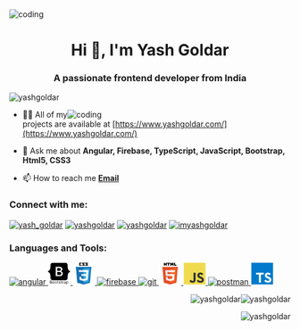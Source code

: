 <img align="center" src="https://img.freepik.com/free-photo/professional-programmer-working-late-dark-office_1098-18705.jpg?t=st=1652383316~exp=1652383916~hmac=1173c5987f1b2226151cc641a1506dea9c7d6140b988ef09f0e47cf543577a78&w=996" alt="coding" width="1780" height="440" >
<h1 align="center">Hi 👋, I'm Yash Goldar</h1>
<h3 align="center">A passionate frontend developer from India</h3>


<p align="left"> <img src="https://komarev.com/ghpvc/?username=yashgoldar&label=Profile%20views&color=0e75b6&style=flat" alt="yashgoldar" /> </p>

<!-- <p align="left"> <a href="https://github.com/ryo-ma/github-profile-trophy"><img src="https://github-profile-trophy.vercel.app/?username=yashgoldar" alt="yashgoldar" /></a> </p> -->

<img align="right" src="https://miro.medium.com/max/1360/0*7Q3yvSIv_t0ioJ-Z.gif" alt="coding" width="400">

- 👨‍💻 All of my projects are available at [https://www.yashgoldar.com/](https://www.yashgoldar.com/)

- 💬 Ask me about **Angular, Firebase, TypeScript, JavaScript, Bootstrap, Html5, CSS3**

<!-- **yashgoldar99@gmail.com** -->
- 📫 How to reach me <a href="mailto:yashgoldar99@gmail.com"> **Email**</a>



<h3 align="left">Connect with me:</h3>
<p align="left">
<a href="https://twitter.com/yash_goldar" target="blank"><img align="center" src="https://raw.githubusercontent.com/rahuldkjain/github-profile-readme-generator/master/src/images/icons/Social/twitter.svg" alt="yash_goldar" height="30" width="40" /></a>
<a href="#" target="blank"><img align="center" src="https://raw.githubusercontent.com/rahuldkjain/github-profile-readme-generator/master/src/images/icons/Social/linked-in-alt.svg" alt="yashgoldar" height="30" width="40" /></a>
<a href="#" target="blank"><img align="center" src="https://raw.githubusercontent.com/rahuldkjain/github-profile-readme-generator/master/src/images/icons/Social/facebook.svg" alt="yashgoldar" height="30" width="40" /></a>
<a href="#" target="blank"><img align="center" src="https://raw.githubusercontent.com/rahuldkjain/github-profile-readme-generator/master/src/images/icons/Social/instagram.svg" alt="imyashgoldar" height="30" width="40" /></a>
</p>



<h3 align="left">Languages and Tools:</h3>
<p align="left"> <a href="https://angular.io" target="_blank" rel="noreferrer"> <img src="https://angular.io/assets/images/logos/angular/angular.svg" alt="angular" width="40" height="40"/> </a> <a href="https://getbootstrap.com" target="_blank" rel="noreferrer"> <img src="https://raw.githubusercontent.com/devicons/devicon/master/icons/bootstrap/bootstrap-plain-wordmark.svg" alt="bootstrap" width="40" height="40"/> </a> <a href="https://www.w3schools.com/css/" target="_blank" rel="noreferrer"> <img src="https://raw.githubusercontent.com/devicons/devicon/master/icons/css3/css3-original-wordmark.svg" alt="css3" width="40" height="40"/> </a> <a href="https://firebase.google.com/" target="_blank" rel="noreferrer"> <img src="https://www.vectorlogo.zone/logos/firebase/firebase-icon.svg" alt="firebase" width="40" height="40"/> </a> <a href="https://git-scm.com/" target="_blank" rel="noreferrer"> <img src="https://www.vectorlogo.zone/logos/git-scm/git-scm-icon.svg" alt="git" width="40" height="40"/> </a> <a href="https://www.w3.org/html/" target="_blank" rel="noreferrer"> <img src="https://raw.githubusercontent.com/devicons/devicon/master/icons/html5/html5-original-wordmark.svg" alt="html5" width="40" height="40"/> </a> <a href="https://developer.mozilla.org/en-US/docs/Web/JavaScript" target="_blank" rel="noreferrer"> <img src="https://raw.githubusercontent.com/devicons/devicon/master/icons/javascript/javascript-original.svg" alt="javascript" width="40" height="40"/> </a> <a href="https://postman.com" target="_blank" rel="noreferrer"> <img src="https://www.vectorlogo.zone/logos/getpostman/getpostman-icon.svg" alt="postman" width="40" height="40"/> </a> <a href="https://www.typescriptlang.org/" target="_blank" rel="noreferrer"> <img src="https://raw.githubusercontent.com/devicons/devicon/master/icons/typescript/typescript-original.svg" alt="typescript" width="40" height="40"/> </a> </p>


<p><img align="right" src="https://github-readme-stats.vercel.app/api/top-langs?username=yashgoldar&show_icons=true&locale=en&layout=compact" alt="yashgoldar" /></p>

<p>&nbsp;<img align="right" src="https://github-readme-stats.vercel.app/api?username=yashgoldar&show_icons=true&locale=en" alt="yashgoldar" /></p>

<p><img align="right" src="https://github-readme-streak-stats.herokuapp.com/?user=yashgoldar&" alt="yashgoldar" /></p>
